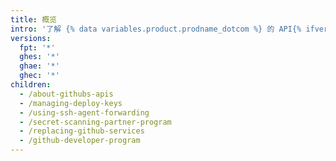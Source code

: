 ```yaml
---
title: 概览
intro: '了解 {% data variables.product.prodname_dotcom %} 的 API{% ifversion ghes or ghae %} 并保护您的部署。{% else %}、保护您的部署并加入 {% data variables.product.prodname_dotcom %} 开发者计划。{% endif %}'
versions:
  fpt: '*'
  ghes: '*'
  ghae: '*'
  ghec: '*'
children:
  - /about-githubs-apis
  - /managing-deploy-keys
  - /using-ssh-agent-forwarding
  - /secret-scanning-partner-program
  - /replacing-github-services
  - /github-developer-program
---
```


